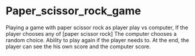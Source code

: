 # Paper_scissor_rock_game
Playing a game with paper scissor rock as player play vs computer, If the player chooses any of [paper scissor rock] The computer chooses a random choice.
Ability to play again if the player needs to.
At the end, the player can see the his own score and the computer score.
